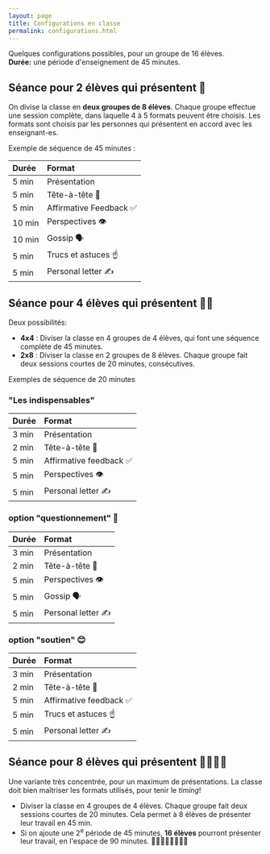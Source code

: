 ```yaml
---
layout: page
title: Configurations en classe
permalink: configurations.html
---
```


Quelques configurations possibles, pour un groupe de 16 élèves.  
**Durée:** une période d'enseignement de 45 minutes.

## Séance pour 2 élèves qui présentent 👫

On divise la classe en **deux groupes de 8 élèves**. Chaque groupe effectue une session complète, dans laquelle 4 à 5 formats peuvent être choisis. Les formats sont choisis par les personnes qui présentent en accord avec les enseignant-es.

Exemple de séquence de 45 minutes :

| Durée  | Format               |
|:------ |:-------------------- |
|  5 min | Présentation         |
|  5 min | Tête-à-tête 👫         |
|  5 min | Affirmative Feedback ✅ |
| 10 min | Perspectives 👁️       |
| 10 min | Gossip 🗣️             |
|  5 min | Trucs et astuces  ☝️ |
|  5 min | Personal letter ✍️    |


## Séance pour 4 élèves qui présentent 👫👫

Deux possibilités:

- **4x4** : Diviser la classe en 4 groupes de 4 élèves, qui font une séquence complète de 45 minutes.
- **2x8** : Diviser la classe en 2 groupes de 8 élèves. Chaque groupe fait deux sessions courtes de 20 minutes, consécutives.

Exemples de séquence de 20 minutes 


### "Les indispensables"

| Durée  | Format               |
|:------ |:-------------------- |
|  3 min | Présentation |
|  2 min | Tête-à-tête 👫 |
|  5 min | Affirmative feedback ✅ |
|  5 min | Perspectives 👁️ |
|  5 min | Personal letter ✍️  |

### option "questionnement" 🤔

| Durée  | Format               |
|:------ |:-------------------- |
|  3 min | Présentation |
|  2 min | Tête-à-tête 👫 |
|  5 min | Perspectives 👁️ |
|  5 min | Gossip 🗣️ |
|  5 min | Personal letter ✍️ |

### option "soutien" 😊

| Durée  | Format               |
|:------ |:-------------------- |
|  3 min | Présentation         |
|  2 min | Tête-à-tête 👫 |
|  5 min | Affirmative feedback ✅ |
|  5 min | Trucs et astuces  ☝️ |
|  5 min | Personal letter ✍️ |

## Séance pour 8 élèves qui présentent 👫👫👭👬

Une variante très concentrée, pour un maximum de présentations. La classe doit bien maîtriser les formats utilisés, pour tenir le *timing*!

- Diviser la classe en 4 groupes de 4 élèves. Chaque groupe fait deux sessions courtes de 20 minutes. Cela permet à 8 élèves de présenter leur travail en 45 min.
- Si on ajoute une 2<sup>e</sup> période de 45 minutes, **16 élèves** pourront présenter leur travail, en l'espace de 90 minutes. 👫👬👫👫👭👫👭👬

